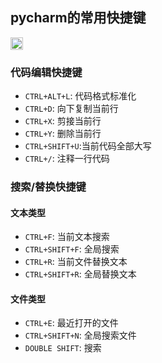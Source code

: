 ## pycharm的常用快捷键

<div>    
<a href="https://www.jetbrains.com/?from=DjangoBlog"><img src="https://resource.lylinux.net/image/2020/07/01/logo.png" width="20" height="20"></a>
</div>

### 代码编辑快捷键

- `CTRL+ALT+L`:  代码格式标准化
- `CTRL+D`:      向下复制当前行
- `CTRL+X`:      剪接当前行
- `CTRL+Y`:      删除当前行
- `CTRL+SHIFT+U`:当前代码全部大写
- `CTRL+/`:      注释一行代码

### 搜索/替换快捷键

#### 文本类型
- `CTRL+F`:      当前文本搜索
- `CTRL+SHIFT+F`: 全局搜索
- `CTRL+R`: 当前文件替换文本
- `CTRL+SHIFT+R`: 全局替换文本

#### 文件类型
- `CTRL+E`: 最近打开的文件
- `CTRL+SHIFT+N`: 全局搜索文件
- `DOUBLE SHIFT`: 搜索

